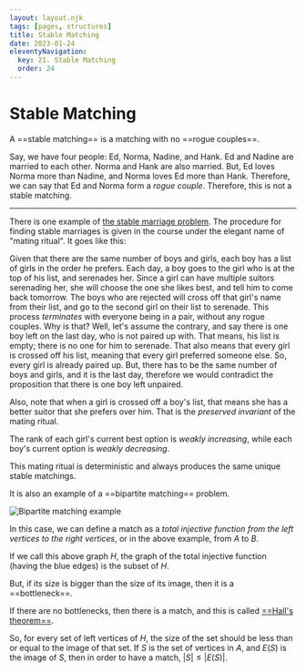 ```yaml
---
layout: layout.njk
tags: [pages, structures]
title: Stable Matching
date: 2023-01-24
eleventyNavigation:
  key: 21. Stable Matching
  order: 24
---
```


# Stable Matching

A ==stable matching== is a matching with no ==rogue couples==.

Say, we have four people: Ed, Norma, Nadine, and Hank.
Ed and Nadine are married to each other. Norma and Hank are also married.
But, Ed loves Norma more than Nadine, and Norma loves Ed more than Hank. Therefore, we can say that Ed and Norma form a _rogue couple_. Therefore, this is not a stable matching.

---

There is one example of [the stable marriage problem](https://en.wikipedia.org/wiki/Stable_marriage_problem). The procedure for finding stable marriages is given in the course under the elegant name of "mating ritual". It goes like this: 

Given that there are the same number of boys and girls, each boy has a list of girls in the order he prefers. Each day, a boy goes to the girl who is at the top of his list, and serenades her. Since a girl can have multiple suitors serenading her, she will choose the one she likes best, and tell him to come back tomorrow. The boys who are rejected will cross off that girl's name from their list, and go to the second girl on their list to serenade. 
This process _terminates_ with everyone being in a pair, without any rogue couples.
Why is that?
Well, let's assume the contrary, and say there is one boy left on the last day, who is not paired up with. That means, his list is empty; there is no one for him to serenade. That also means that every girl is crossed off his list, meaning that every girl preferred someone else. So, every girl is already paired up. But, there has to be the same number of boys and girls, and it is the last day, therefore we would contradict the proposition that there is one boy left unpaired.

Also, note that when a girl is crossed off a boy's list, that means she has a better suitor that she prefers over him. That is the _preserved invariant_ of the mating ritual.

The rank of each girl's current best option is _weakly increasing_, while each boy's current option is _weakly decreasing_.

This mating ritual is deterministic and always produces the same unique stable matchings.

It is also an example of a ==bipartite matching== problem.

![Bipartite matching example](https://upload.wikimedia.org/wikipedia/commons/thumb/c/c5/Halls_theorem_matching_graph_theory.svg/231px-Halls_theorem_matching_graph_theory.svg.png)


In this case, we can define a match as a _total injective function from the left vertices to the right vertices_, or in the above example, from $A$ to $B$.

If we call this above graph $H$, the graph of the total injective function (having the blue edges) is the subset of $H$.

But, if its size is bigger than the size of its image, then it is a ==bottleneck==.

If there are no bottlenecks, then there is a match, and this is called [==Hall's theorem==](https://en.wikipedia.org/wiki/Hall%27s_marriage_theorem).

So, for every set of left vertices of $H$, the size of the set should be less than or equal to the image of that set. 
If $S$ is the set of vertices in $A$, and $E(S)$ is the image of $S$, then in order to have a match, $|S| \leq |E(S)|$.

